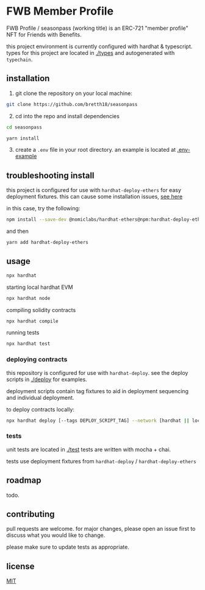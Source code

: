 # FWB Member Profile

FWB Profile / seasonpass (working title) is an ERC-721 "member profile" NFT for Friends with Benefits.

this project environment is currently configured with hardhat & typescript.
types for this project are located in [./types](./types) and autogenerated with `typechain`.



## installation

1. git clone the repository on your local machine:

```bash
git clone https://github.com/bretth18/seasonpass
```

2. cd into the repo and install dependencies


```bash
cd seasonpass 
```

```bash
yarn install
```

3. create a ```.env``` file in your root directory. an example is located at [.env-example](.env-example)




## troubleshooting install

this project is configured for use with `hardhat-deploy-ethers` for easy deployment fixtures. this can cause some installation issues, [see here](https://github.com/wighawag/hardhat-deploy-ethers/issues/13)

in this case, try the following:
```bash
npm install --save-dev @nomiclabs/hardhat-ethers@npm:hardhat-deploy-ethers ethers
```

and then

```bash
yarn add hardhat-deploy-ethers
```





## usage

```bash
npx hardhat 
```

starting local hardhat EVM

```bash
npx hardhat node
```

compiling solidity contracts

```bash
npx hardhat compile
```


running tests

```bash
npx hardhat test
```




### deploying contracts

this repository is configured for use with `hardhat-deploy`.
see the deploy scripts in [./deploy](./deploy) for examples.

deployment scripts contain tag fixtures to aid in deployment sequencing and individual deployment. 

to deploy contracts locally:

```bash
npx hardhat deploy [--tags DEPLOY_SCRIPT_TAG] --network [hardhat || localhost]
```




### tests

unit tests are located in [./test](./test)
tests are written with mocha + chai.

tests use deployment fixtures from `hardhat-deploy` / `hardhat-deploy-ethers`



## roadmap
todo.



## contributing

pull requests are welcome. for major changes, please open an issue first to discuss what you would like to change.

please make sure to update tests as appropriate.



## license
[MIT](LICENSE)



